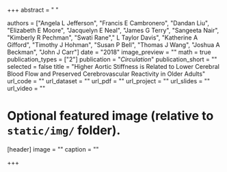 +++
abstract = " "

authors = ["Angela L Jefferson", "Francis E Cambronero", "Dandan Liu", "Elizabeth E Moore", "Jacquelyn E Neal", "James G Terry", "Sangeeta Nair", "Kimberly R Pechman", "Swati Rane"," L Taylor Davis", "Katherine A Gifford", "Timothy J Hohman", "Susan P Bell", "Thomas J Wang", "Joshua A Beckman", "John J Carr"]
date = "2018"
image_preview = ""
math = true
publication_types = ["2"]
publication = "*Circulation*"
publication_short = ""
selected = false
title = "Higher Aortic Stiffness is Related to Lower Cerebral Blood Flow and Preserved Cerebrovascular Reactivity in Older Adults"
url_code = ""
url_dataset = ""
url_pdf = ""
url_project = ""
url_slides = ""
url_video = ""

# Optional featured image (relative to `static/img/` folder).
[header]
image = ""
caption = ""

+++
